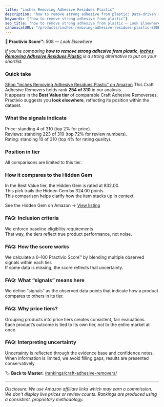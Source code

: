 ```yaml
---
title: "inches Removing Adhesive Residues Plastic"
description: "how to remove strong adhesive from plastic: Data-driven ranking using the Practivio Score™. Positioned by quality, value, demand, findability, momentum."
keywords: ["how to remove strong adhesive from plastic"]
seo_title: "how to remove strong adhesive from plastic — Look Elsewhere (2025)"
canonicalURL: "/products/inches-removing-adhesive-residues-plastic-B0DK31V4PR/"
---
```


**🚫 Practivio Score™:** 508 — _Look Elsewhere_


*If you're comparing **how to remove strong adhesive from plastic**, **[inches Removing Adhesive Residues Plastic](https://www.amazon.com/dp/B0DK31V4PR?tag=practivio-20)** is a strong alternative to put on your shortlist.*
### Quick take
[Shop “inches Removing Adhesive Residues Plastic” on Amazon](https://www.amazon.com/dp/B0DK31V4PR?tag=practivio-20)
This Craft Adhesive Removers holds rank **254 of 310** in our analysis.  
It appears in the **Best Value tier** of comparable Craft Adhesive Removerses.  
Practivio suggests you **look elsewhere**, reflecting its position within the dataset.

### What the signals indicate
Price: standing 4 of 310 (top 2% for price).  
Reviews: standing 223 of 310 (top 72% for review numbers).  
Rating: standing 10 of 310 (top 4% for rating quality).  

### Position in tier
All comparisons are limited to this tier.

### How it compares to the Hidden Gem
In the Best Value tier, the Hidden Gem is rated at 832.00.  
This pick trails the Hidden Gem by 324.00 points.  
This comparison helps clarify how the item stacks up in context.  

See the Hidden Gem on Amazon → [View listing](https://www.amazon.com/dp/B0CJNS7RV1?tag=practivio-20)

### FAQ: Inclusion criteria
We enforce baseline eligibility requirements.  
That way, the tiers reflect true product performance, not noise.

### FAQ: How the score works
We calculate a 0–100 Practivio Score™ by blending multiple observed signals within each tier.  
If some data is missing, the score reflects that uncertainty.

### FAQ: What “signals” means here
We define “signals” as the observed data points that indicate how a product compares to others in its tier.

### FAQ: Why price tiers?
Grouping products into price tiers creates consistent, fair evaluations.  
Each product’s outcome is tied to its own tier, not to the entire market at once.

### FAQ: Interpreting uncertainty
Uncertainty is reflected through the evidence base and confidence notes.  
When information is limited, we avoid filling gaps; results are presented conservatively.


🏷️ **Back to Master:** [/rankings/craft-adhesive-removers/](/rankings/craft-adhesive-removers/)

---
_Disclosure: We use Amazon affiliate links which may earn a commission. We don’t display live prices or review counts. Rankings are produced using a consistent, proprietary methodology._
